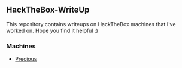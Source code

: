 ## HackTheBox-WriteUp
This repository contains writeups on HackTheBox machines that I've worked on. Hope you find it helpful :)

### Machines
- [Precious](https://github.com/n0sys/HackTheBox-WriteUp/tree/main/HackTheBox-Precious)
